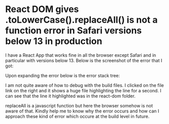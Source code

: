 
# React DOM gives .toLowerCase().replaceAll() is not a function error in Safari versions below 13 in production

I have a React App that works fine in all the browser except Safari and in particular with versions below 13.
Below is the screenshot of the error that I got:

Upon expanding the error below is the error stack tree:


I am not quite aware of how to debug with the build files. I clicked on the file link on the right and it shows a huge file highlighting the line for a second. I can see that the line it highlighted was in the react-dom folder.

replaceAll is a javascript function but here the browser somehow is not aware of that. Kindly help me to know why the error occurs and how can I approach these kind of error which occure at the build level in future.

        